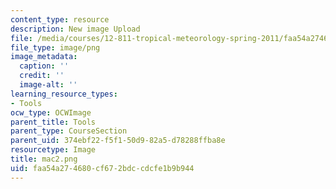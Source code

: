 ```yaml
---
content_type: resource
description: New image Upload
file: /media/courses/12-811-tropical-meteorology-spring-2011/faa54a274680cf672bdccdcfe1b9b944_mac2.png
file_type: image/png
image_metadata:
  caption: ''
  credit: ''
  image-alt: ''
learning_resource_types:
- Tools
ocw_type: OCWImage
parent_title: Tools
parent_type: CourseSection
parent_uid: 374ebf22-f5f1-50d9-82a5-d78288ffba8e
resourcetype: Image
title: mac2.png
uid: faa54a27-4680-cf67-2bdc-cdcfe1b9b944
---
```


